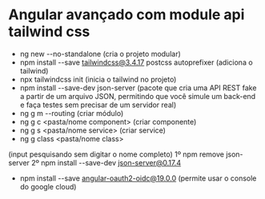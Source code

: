 # Angular avançado com module api tailwind css

- ng new <nome project> --no-standalone (cria o projeto modular)
- npm install --save tailwindcss@3.4.17 postcss autoprefixer (adiciona o tailwind)
- npx tailwindcss init (inicia o tailwind no projeto)
- npm install --save-dev json-server (pacote que cria uma API REST fake a partir de um arquivo JSON, permitindo que você simule um back-end e faça testes sem precisar de um servidor real)
- ng g m <nome module> --routing (criar módulo)
- ng g c <pasta/nome component> (criar componente)
- ng g s <pasta/nome service> (criar service)
- ng g class <pasta/nome class>

(input pesquisando sem digitar o nome completo)
1º npm remove json-server
2º npm install --save-dev json-server@0.17.4

- npm install --save angular-oauth2-oidc@19.0.0 (permite usar o console do google cloud)
